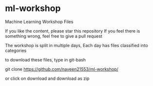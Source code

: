 # ml-workshop
Machine Learning Workshop Files

If you like the content, please star this repository
If you feel there is something wrong, feel free to give a pull request

The workshop is split in multiple days,
Each day has  files classified into categories

to download these files, type in git-bash

git clone https://github.com/naveen21553/ml-workshop/

or click on download and download as zip


